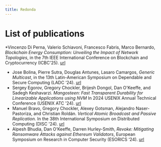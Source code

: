 ```yaml
---
title: Redonda
---
```

# List of publications

*Vincenzo Di Perna, Valerio Schiavoni, Francesco Fabris, Marco Bernardo, *Blockchain Energy Consumption: Unveiling the Impact of Network Topologies*, in the 7th IEEE International Conference on Blockchain and Cryptocurrency (ICBC'25). [url]()
* Jose Bolina, Pierre Sutra,  Douglas Antunes,  Lasaro Camargos, *Generic Multicast*, in the 13th Latin-American Symposium on Dependable and Secure Computing  (LADC ‘24). [url](https://hal.science/hal-04909501)
* Sergey Egorov, Gregory Chockler, Brijesh Dongol, Dan O'Keeffe, and Sadegh Keshavarzi. *Mangosteen: Fast Transparent Durability for Linearizable Applications using NVM* In 2024 USENIX Annual Technical Conference (USENIX ATC '24). [url](https://www.usenix.org/conference/atc24/presentation/egorov)
* Manuel Bravo, Gregory Chockler, Alexey Gotsman, Alejandro Naser-Pastoriza, and Christian Roldán. *Vertical Atomic Broadcast and Passive Replication.* In the 38th International Symposium on Distributed Computing (DISC '24). [url](https://drops.dagstuhl.de/entities/document/10.4230/LIPIcs.DISC.2024.10)
* Alpesh Bhudia, Dan O’Keeffe, Darren Hurley-Smith, *Revoke: Mitigating Ransomware Attacks against Ethereum Validators*, European Symposium on Research in Computer Security (ESORICS ‘24). [url](https://pure.royalholloway.ac.uk/en/publications/revoke-mitigating-ransomware-attacks-against-ethereum-validators)

